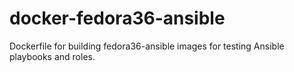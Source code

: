 # docker-fedora36-ansible

Dockerfile for building fedora36-ansible images for testing Ansible playbooks and roles.
